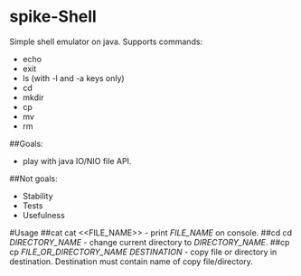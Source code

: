 # spike-Shell

Simple shell emulator on java.
Supports commands:
- echo
- exit
- ls (with -l and -a keys only)
- cd
- mkdir
- cp
- mv
- rm

##Goals:
- play with java IO/NIO file API.

##Not goals:
- Stability
- Tests
- Usefulness
 
#Usage
##cat
cat <<FILE_NAME>> - print _FILE_NAME_ on console.
##cd
cd _DIRECTORY_NAME_ - change current directory to _DIRECTORY_NAME_.
##cp
cp _FILE_OR_DIRECTORY_NAME_ _DESTINATION_ - copy file or directory in destination. Destination must contain name of copy file/directory.
